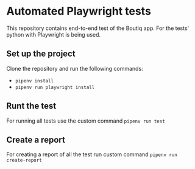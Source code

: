 # Automated Playwright tests

This repository contains end-to-end test of the Boutiq app. For the tests' python with Playwright is being used.

## Set up the project

Clone the repository and run the following commands: 

- `pipenv install` 
- `pipenv run playwright install`

## Runt the test

For running all tests use the custom command `pipenv run test`

## Create a report  

For creating a report of all the test run custom command `pipenv run create-report`

